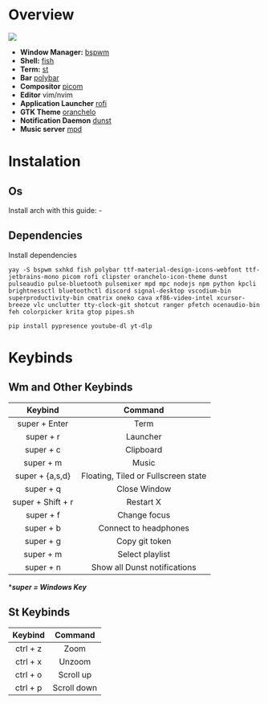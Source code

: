 # Overview
<img src=Preview1.png/>

- **Window Manager:** [bspwm](https://github.com/baskerville/bspwm)
- **Shell:** [fish](https://github.com/fish-shell/fish-shell)
- **Term:** [st](https://st.suckless.org)
- **Bar** [polybar](https://github.com/polybar/polybar)
- **Compositor** [picom](https://github.com/yshui/picom)
- **Editor** vim/nvim
- **Application Launcher** [rofi](https://github.com/davatorium/rofi)
- **GTK Theme** [oranchelo](https://github.com/OrancheloTeam/oranchelo-icon-theme)
- **Notification Daemon** [dunst](https://github.com/dunst-project/dunst)
- **Music server** [mpd](https://github.com/MusicPlayerDaemon/MPD)

# Instalation

## Os

Install arch with this guide: -

## Dependencies

Install dependencies
```
yay -S bspwm sxhkd fish polybar ttf-material-design-icons-webfont ttf-jetbrains-mono picom rofi clipster oranchelo-icon-theme dunst pulseaudio pulse-bluetooth pulsemixer mpd mpc nodejs npm python kpcli brightnessctl bluetoothctl discord signal-desktop vscodium-bin superproductivity-bin cmatrix oneko cava xf86-video-intel xcursor-breeze vlc unclutter tty-clock-git shotcut ranger pfetch ocenaudio-bin feh colorpicker krita gtop pipes.sh
```
```
pip install pypresence youtube-dl yt-dlp
```

# Keybinds

## Wm and Other Keybinds

|    Keybind      |             Command                  |
|:---------------:|:------------------------------------:|
|   super + Enter |              Term                    |
|   super + r     |             Launcher                 |
|   super + c     |            Clipboard                 |
|   super + m     |              Music                   |
| super + {a,s,d} | Floating, Tiled or Fullscreen state  |
|   super + q     |          Close Window                |
|super + Shift + r|            Restart X                 |
|   super + f     |           Change focus               |
|   super + b     |       Connect to headphones          |
|   super + g     |          Copy git token              |
|   super + m     |         Select playlist              |
|   super + n     |    Show all Dunst notifications      |

****super = Windows Key***

## St Keybinds

| Keybind|   Command |
|:------:|:---------:|
|ctrl + z|   Zoom    |
|ctrl + x|  Unzoom   |
|ctrl + o| Scroll up |
|ctrl + p|Scroll down|
